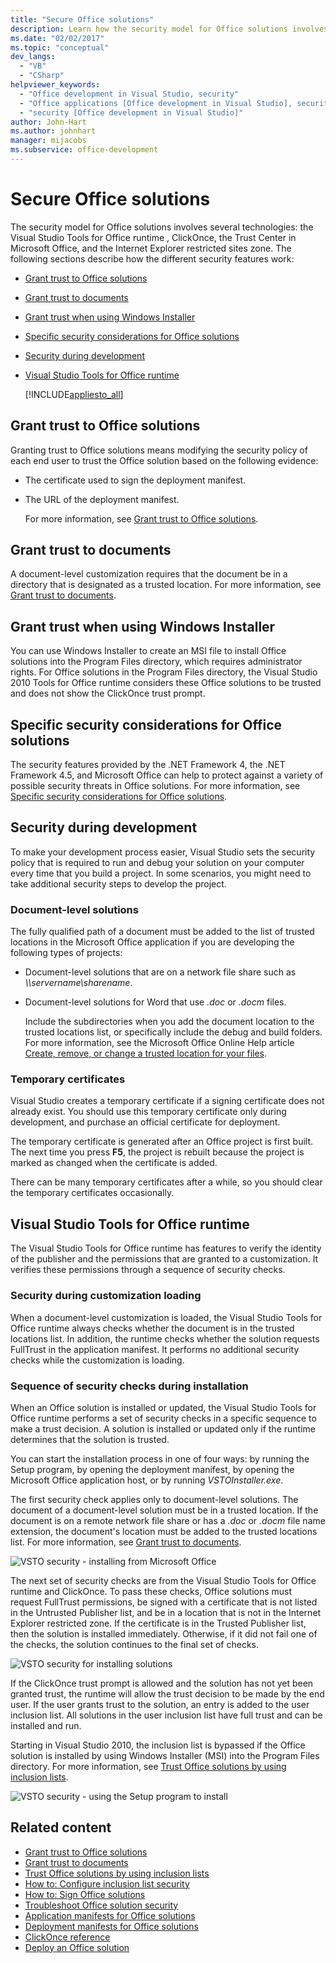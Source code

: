 ```yaml
---
title: "Secure Office solutions"
description: Learn how the security model for Office solutions involves several technologies, including the Visual Studio Tools for Office runtime and ClickOnce. 
ms.date: "02/02/2017"
ms.topic: "conceptual"
dev_langs:
  - "VB"
  - "CSharp"
helpviewer_keywords:
  - "Office development in Visual Studio, security"
  - "Office applications [Office development in Visual Studio], security"
  - "security [Office development in Visual Studio]"
author: John-Hart
ms.author: johnhart
manager: mijacobs
ms.subservice: office-development
---
```

# Secure Office solutions

  The security model for Office solutions involves several technologies: the  Visual Studio Tools for Office runtime , ClickOnce, the Trust Center in Microsoft Office, and the Internet Explorer restricted sites zone. The following sections describe how the different security features work:

- [Grant trust to Office solutions](#GrantingTrustToSolutions)

- [Grant trust to documents](#GrantingTrustToDocuments)

- [Grant trust when using Windows Installer](#GrantingTrustWindowsInstaller)

- [Specific security considerations for Office solutions](#Security)

- [Security during development](#SecurityDuringDeployment)

- [Visual Studio Tools for Office runtime](#VisualStudioToolsForOfficeRuntime)

  [!INCLUDE[appliesto_all](../vsto/includes/appliesto-all-md.md)]

## <a name="GrantingTrustToSolutions"></a> Grant trust to Office solutions
 Granting trust to Office solutions means modifying the security policy of each end user to trust the Office solution based on the following evidence:

- The certificate used to sign the deployment manifest.

- The URL of the deployment manifest.

  For more information, see [Grant trust to Office solutions](../vsto/granting-trust-to-office-solutions.md).

## <a name="GrantingTrustToDocuments"></a> Grant trust to documents
 A document-level customization requires that the document be in a directory that is designated as a trusted location. For more information, see [Grant trust to documents](../vsto/granting-trust-to-documents.md).

## <a name="GrantingTrustWindowsInstaller"></a> Grant trust when using Windows Installer
 You can use Windows Installer to create an MSI file to install Office solutions into the Program Files directory, which requires administrator rights. For Office solutions in the Program Files directory, the Visual Studio 2010 Tools for Office runtime considers these Office solutions to be trusted and does not show the ClickOnce trust prompt.

## <a name="Security"></a> Specific security considerations for Office solutions
 The security features provided by the .NET Framework 4, the .NET Framework 4.5, and Microsoft Office can help to protect against a variety of possible security threats in Office solutions. For more information, see [Specific security considerations for Office solutions](../vsto/specific-security-considerations-for-office-solutions.md).

## <a name="SecurityDuringDeployment"></a> Security during development
 To make your development process easier, Visual Studio sets the security policy that is required to run and debug your solution on your computer every time that you build a project. In some scenarios, you might need to take additional security steps to develop the project.

### Document-level solutions
 The fully qualified path of a document must be added to the list of trusted locations in the Microsoft Office application if you are developing the following types of projects:

- Document-level solutions that are on a network file share such as *\\\servername\sharename*.

- Document-level solutions for Word that use *.doc* or *.docm* files.

  Include the subdirectories when you add the document location to the trusted locations list, or specifically include the debug and build folders. For more information, see the Microsoft Office Online Help article [Create, remove, or change a trusted location for your files](https://support.office.com/article/Create-remove-or-change-a-trusted-location-for-your-files-f5151879-25ea-4998-80a5-4208b3540a62).

### Temporary certificates
 Visual Studio creates a temporary certificate if a signing certificate does not already exist. You should use this temporary certificate only during development, and purchase an official certificate for deployment.

 The temporary certificate is generated after an Office project is first built. The next time you press **F5**, the project is rebuilt because the project is marked as changed when the certificate is added.

 There can be many temporary certificates after a while, so you should clear the temporary certificates occasionally.

## <a name="VisualStudioToolsForOfficeRuntime"></a> Visual Studio Tools for Office runtime
 The  Visual Studio Tools for Office runtime  has features to verify the identity of the publisher and the permissions that are granted to a customization. It verifies these permissions through a sequence of security checks.

### Security during customization loading
 When a document-level customization is loaded, the  Visual Studio Tools for Office runtime  always checks whether the document is in the trusted locations list. In addition, the runtime checks whether the solution requests FullTrust in the application manifest. It performs no additional security checks while the customization is loading.

### Sequence of security checks during installation
 When an Office solution is installed or updated, the  Visual Studio Tools for Office runtime  performs a set of security checks in a specific sequence to make a trust decision. A solution is installed or updated only if the runtime determines that the solution is trusted.

 You can start the installation process in one of four ways: by running the Setup program, by opening the deployment manifest, by opening the Microsoft Office application host, or by running *VSTOInstaller.exe*.

 The first security check applies only to document-level solutions. The document of a document-level solution must be in a trusted location. If the document is on a remote network file share or has a *.doc* or *.docm* file name extension, the document's location must be added to the trusted locations list. For more information, see [Grant trust to documents](../vsto/granting-trust-to-documents.md).

 ![VSTO security - installing from Microsoft Office](../vsto/media/host-install.png "VSTO security - installing from Microsoft Office")

 The next set of security checks are from the  Visual Studio Tools for Office runtime  and ClickOnce. To pass these checks, Office solutions must request FullTrust permissions, be signed with a certificate that is not listed in the Untrusted Publisher list, and be in a location that is not in the Internet Explorer restricted zone. If the certificate is in the Trusted Publisher list, then the solution is installed immediately. Otherwise, if it did not fail one of the checks, the solution continues to the final set of checks.

 ![VSTO security for installing solutions](../vsto/media/installing.png "VSTO security for installing solutions")

 If the ClickOnce trust prompt is allowed and the solution has not yet been granted trust, the runtime will allow the trust decision to be made by the end user. If the user grants trust to the solution, an entry is added to the user inclusion list. All solutions in the user inclusion list have full trust and can be installed and run.

 Starting in Visual Studio 2010, the inclusion list is bypassed if the Office solution is installed by using Windows Installer (MSI) into the Program Files directory. For more information, see [Trust Office solutions by using inclusion lists](../vsto/trusting-office-solutions-by-using-inclusion-lists.md).

 ![VSTO security - using the Setup program to install](../vsto/media/setup-vstoinstaller.png "VSTO security - using the Setup program to install")

## Related content

- [Grant trust to Office solutions](../vsto/granting-trust-to-office-solutions.md)
- [Grant trust to documents](../vsto/granting-trust-to-documents.md)
- [Trust Office solutions by using inclusion lists](../vsto/trusting-office-solutions-by-using-inclusion-lists.md)
- [How to: Configure inclusion list security](../vsto/how-to-configure-inclusion-list-security.md)
- [How to: Sign Office solutions](../vsto/how-to-sign-office-solutions.md)
- [Troubleshoot Office solution security](../vsto/troubleshooting-office-solution-security.md)
- [Application manifests for Office solutions](../vsto/application-manifests-for-office-solutions.md)
- [Deployment manifests for Office solutions](../vsto/deployment-manifests-for-office-solutions.md)
- [ClickOnce reference](../deployment/clickonce-reference.md)
- [Deploy an Office solution](../vsto/deploying-an-office-solution.md)
